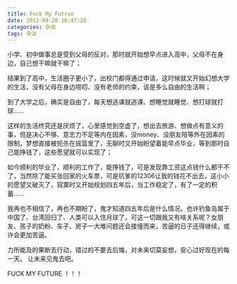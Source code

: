 ```yaml
---
title: Fuck My Futrue
date: 2012-09-28 16:47:28
categories: 杂谈
tags: 杂谈 
---
```

小学、初中做事总是受到父母的反对，那时就开始想早点进入高中，父母不在身边，自己想干嘛就干嘛了；

结果到了高中，生活圈子更小了，出校门都得通过申请，这时候就又开始幻想大学的生活，没有父母在身边唠叨、没有老师的约束，该是多么自由的生活啊；

到了大学之后，确实是自由了，每天想逃课就逃课、想睡觉就睡觉、想打球就打球……

这样的生活终究还是厌烦了，心里感觉到空虚了，想出去旅游、想做点有意义的事，但是决心不够、意志力不足等内在因素，没money、没朋友陪等外在因素的限制，梦想直接被扼杀在摇篮里了，无聊时又开始盼望着能早点毕业，等到那时自己能挣钱了，这些愿望就可以实现了；

如今顺利的毕业了，顺利的工作了，能挣钱了，可是发现靠工资这点钱什么都干不了，当然除了能买张回家的火车票，可是坑爹的12306让我的钱花不出去，这小小的愿望又破灭了，寂寞时又开始规划四五年后，当工作稳定了，有了一定的积蓄……

我再也不相信了，再也不期盼了，鬼才知道四五年后是什么情况。也许钓鱼岛属于中国了、台湾回归了、人类可以入住月球了，可这一切跟我又有啥关系呢？女朋友、孩子的奶粉、车子、房子一大堆问题还会接憧而来，苦逼的日子还得继续，或许会更加苦逼。

力所能及的果断去行动，错过的不要去后悔，对未来切莫妄想，安心过好现在的每一天。 让未来见鬼去吧。

FUCK MY FUTURE ！！！